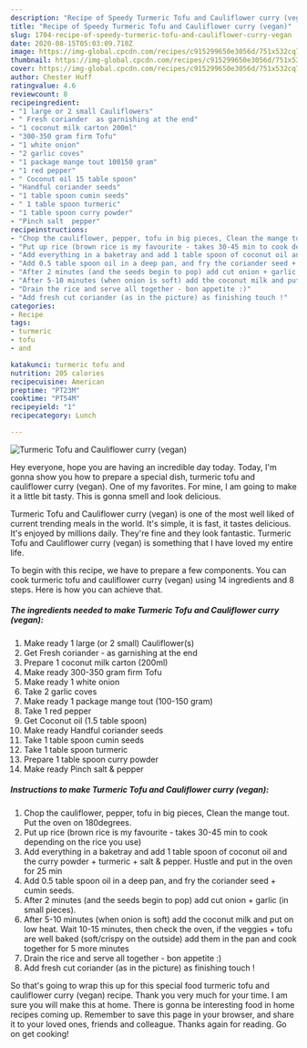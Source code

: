 ```yaml
---
description: "Recipe of Speedy Turmeric Tofu and Cauliflower curry (vegan)"
title: "Recipe of Speedy Turmeric Tofu and Cauliflower curry (vegan)"
slug: 1704-recipe-of-speedy-turmeric-tofu-and-cauliflower-curry-vegan
date: 2020-08-15T05:03:09.710Z
image: https://img-global.cpcdn.com/recipes/c915299650e3056d/751x532cq70/turmeric-tofu-and-cauliflower-curry-vegan-recipe-main-photo.jpg
thumbnail: https://img-global.cpcdn.com/recipes/c915299650e3056d/751x532cq70/turmeric-tofu-and-cauliflower-curry-vegan-recipe-main-photo.jpg
cover: https://img-global.cpcdn.com/recipes/c915299650e3056d/751x532cq70/turmeric-tofu-and-cauliflower-curry-vegan-recipe-main-photo.jpg
author: Chester Huff
ratingvalue: 4.6
reviewcount: 8
recipeingredient:
- "1 large or 2 small Cauliflowers"
- " Fresh coriander  as garnishing at the end"
- "1 coconut milk carton 200ml"
- "300-350 gram firm Tofu"
- "1 white onion"
- "2 garlic coves"
- "1 package mange tout 100150 gram"
- "1 red pepper"
- " Coconut oil 15 table spoon"
- "Handful coriander seeds"
- "1 table spoon cumin seeds"
- " 1 table spoon turmeric"
- "1 table spoon curry powder"
- "Pinch salt  pepper"
recipeinstructions:
- "Chop the cauliflower, pepper, tofu in big pieces, Clean the mange tout. Put the oven on 180degrees."
- "Put up rice (brown rice is my favourite - takes 30-45 min to cook depending on the rice you use)"
- "Add everything in a baketray and add 1 table spoon of coconut oil and the curry powder + turmeric + salt &amp; pepper. Hustle and put in the oven for 25 min"
- "Add 0.5 table spoon oil in a deep pan, and fry the coriander seed + cumin seeds."
- "After 2 minutes (and the seeds begin to pop) add cut onion + garlic (in small pieces)."
- "After 5-10 minutes (when onion is soft) add the coconut milk and put on low heat. Wait 10-15 minutes, then check the oven, if the veggies + tofu are well baked (soft/crispy on the outside) add them in the pan and cook together for 5 more minutes"
- "Drain the rice and serve all together - bon appetite :)"
- "Add fresh cut coriander (as in the picture) as finishing touch !"
categories:
- Recipe
tags:
- turmeric
- tofu
- and

katakunci: turmeric tofu and 
nutrition: 205 calories
recipecuisine: American
preptime: "PT23M"
cooktime: "PT54M"
recipeyield: "1"
recipecategory: Lunch

---
```



![Turmeric Tofu and Cauliflower curry (vegan)](https://img-global.cpcdn.com/recipes/c915299650e3056d/751x532cq70/turmeric-tofu-and-cauliflower-curry-vegan-recipe-main-photo.jpg)

Hey everyone, hope you are having an incredible day today. Today, I'm gonna show you how to prepare a special dish, turmeric tofu and cauliflower curry (vegan). One of my favorites. For mine, I am going to make it a little bit tasty. This is gonna smell and look delicious.

Turmeric Tofu and Cauliflower curry (vegan) is one of the most well liked of current trending meals in the world. It's simple, it is fast, it tastes delicious. It's enjoyed by millions daily. They're fine and they look fantastic. Turmeric Tofu and Cauliflower curry (vegan) is something that I have loved my entire life.




To begin with this recipe, we have to prepare a few components. You can cook turmeric tofu and cauliflower curry (vegan) using 14 ingredients and 8 steps. Here is how you can achieve that.

<!--inarticleads1-->

##### The ingredients needed to make Turmeric Tofu and Cauliflower curry (vegan):

1. Make ready 1 large (or 2 small) Cauliflower(s)
1. Get  Fresh coriander - as garnishing at the end
1. Prepare 1 coconut milk carton (200ml)
1. Make ready 300-350 gram firm Tofu
1. Make ready 1 white onion
1. Take 2 garlic coves
1. Make ready 1 package mange tout (100-150 gram)
1. Take 1 red pepper
1. Get  Coconut oil (1.5 table spoon)
1. Make ready Handful coriander seeds
1. Take 1 table spoon cumin seeds
1. Take  1 table spoon turmeric
1. Prepare 1 table spoon curry powder
1. Make ready Pinch salt &amp; pepper




<!--inarticleads2-->

##### Instructions to make Turmeric Tofu and Cauliflower curry (vegan):

1. Chop the cauliflower, pepper, tofu in big pieces, Clean the mange tout. Put the oven on 180degrees.
1. Put up rice (brown rice is my favourite - takes 30-45 min to cook depending on the rice you use)
1. Add everything in a baketray and add 1 table spoon of coconut oil and the curry powder + turmeric + salt &amp; pepper. Hustle and put in the oven for 25 min
1. Add 0.5 table spoon oil in a deep pan, and fry the coriander seed + cumin seeds.
1. After 2 minutes (and the seeds begin to pop) add cut onion + garlic (in small pieces).
1. After 5-10 minutes (when onion is soft) add the coconut milk and put on low heat. Wait 10-15 minutes, then check the oven, if the veggies + tofu are well baked (soft/crispy on the outside) add them in the pan and cook together for 5 more minutes
1. Drain the rice and serve all together - bon appetite :)
1. Add fresh cut coriander (as in the picture) as finishing touch !




So that's going to wrap this up for this special food turmeric tofu and cauliflower curry (vegan) recipe. Thank you very much for your time. I am sure you will make this at home. There is gonna be interesting food in home recipes coming up. Remember to save this page in your browser, and share it to your loved ones, friends and colleague. Thanks again for reading. Go on get cooking!
